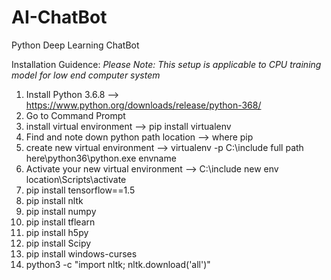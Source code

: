 # AI-ChatBot
Python Deep Learning ChatBot

Installation Guidence:
*Please Note: This setup is applicable to CPU training model for low end computer system*

1) Install Python 3.6.8 --> https://www.python.org/downloads/release/python-368/
2) Go to Command Prompt
3) install virtual environment --> pip install virtualenv
4) Find and note down python path location --> where pip
5) create new virtual environment --> virtualenv -p C:\include full path here\python36\python.exe envname
6) Activate your new virtual environment --> C:\include new env location\Scripts\activate
7) pip install tensorflow==1.5
8) pip install nltk
9) pip install numpy
10) pip install tflearn
11) pip install h5py
12) pip install Scipy
13) pip install windows-curses
14) python3 -c "import nltk; nltk.download('all')"
